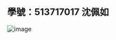 ## 學號：513717017 沈佩如

![image](https://github.com/user-attachments/assets/e8892ca1-2d09-4845-af6c-6f211012b8bf)

